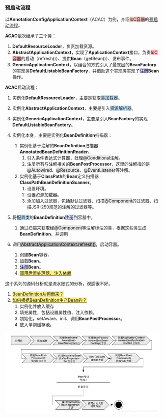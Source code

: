 ### 预启动流程

以**AnnotationConfigApplicationContext**（ACAC）为例，介绍<span style=background:#ffb8b8>IoC容器</span>的[预启动流程](https://mp.weixin.qq.com/s?__biz=MzA4ODI0MTIxOA==&mid=2257483769&idx=1&sn=9ba6435401f9a96c8bf7ae65894ab2a5&scene=21#wechat_redirect)。

**ACAC**依次继承了三个类：

1. **DefaultResourceLoader**，负责加载资源。
2. **AbstractApplicationContext**，实现了**ApplicationContext**接口，负责<span style=background:#ffb8b8>IoC容器</span>的启动（refresh()）、提供**Bean**（getBean()）、发布事件。
3. **GenericApplicationContext**，以组合的方式引入了最底层的**BeanFactory**的实现类**DefaultListableBeanFactory**，并借助这个实现类实现了<span style=background:#c9ccff>注册</span>**Bean**操作。

**ACAC**启动流程：

1. 实例化**DefaultResourceLoader**，主要是获取<span style=background:#c2e2ff>类加载器</span>。
2. 实例化**AbstractApplicationContext**，主要是引入<span style=background:#c2e2ff>资源解析器</span>。
3. 实例化**GenericApplicationContext**，主要是引入**BeanFactory**的实现**DefaultListableBeanFactory**。
4. 实例化本身，主要是实例化**BeanDefinition**扫描器：

   1. 实例化基于注解的**BeanDefinition**扫描器**AnnotatedBeanDefinitionReader**。
      1. 引入条件表达式计算器，处理<span style=background:#e6e6e6>@Conditional</span>注解。
      2. 注册所有与注解相关的**BeanPostProcessor**，这里的注解指的是<span style=background:#e6e6e6>@Autowired</span>、<span style=background:#e6e6e6>@Resource</span>、<span style=background:#e6e6e6>@EventListener</span>等注解。
   2. 实例化基于**ClassPath**的**Bean**定义扫描器**ClassPathBeanDefinitionScanner**。
      1. 设置环境。
      2. 设置资源加载器。
      3. 添加加入过滤器，包括默认过滤器、扫描<span style=background:#e6e6e6>@Component</span>的过滤器、扫描JSR-250规范的注解的过滤器等。
5. 将<span style=background:#c2e2ff>配置类</span>的**BeanDefinition**<span style=background:#c9ccff>注册</span>到容器中。
   1. 通过扫描来获取经<span style=background:#e6e6e6>@Component</span>等注解标注的类，根据这些类生成**BeanDefinition**，并调用
6. 调用<span style=background:#b3b3b3>AbstractApplicationContext.refresh()</span>，启动容器。

   1. 创建**Bean**容器。
   2. 加载**Bean**。
   3. <span style=background:#c9ccff>注册</span>**Bean**。
   4. <span style=background:#ffee7c>[调用后置处理器、注入依赖](https://zhuanlan.zhihu.com/p/138328035)</span>
   



这个系列的源码分析就是流水账式的分析，观感很不好。

1. <span style=background:#ffee7c>[BeanDefinition从何而来？](https://mp.weixin.qq.com/s?__biz=MzA4ODI0MTIxOA==&mid=2257484189&idx=1&sn=2117d0151f9de4e48ff201ad8de27a23&scene=21#wechat_redirect)</span>
2. <span style=background:#ffee7c>[如何根据BeanDefinition生产Bean的？](https://mp.weixin.qq.com/s?__biz=MzA4ODI0MTIxOA==&mid=2257484591&idx=1&sn=ce92f4f1cf538d754c19708d7e7ae173&scene=21#wechat_redirect)</span>
   1. 实例化并放入缓存
   2. 填充属性，包括设置属性值、注入依赖。
   3. 初始化，setAware、init、调用**BeanPostProcessor**。
   4. 放入单例缓存池。



![image](../images/5/bean-lifecycle.png)
